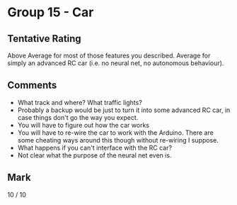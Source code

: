 # Group 15 - Car

## Tentative Rating
Above Average for most of those features you described. Average for simply an advanced RC car (i.e. no neural net, no autonomous behaviour).

## Comments
 - What track and where? What traffic lights?
 - Probably a backup would be just to turn it into some advanced RC car, in case things don't go the way you expect.
 - You will have to figure out how the car works
 - You will have to re-wire the car to work with the Arduino. There are some cheating ways around this though without re-wiring I suppose.
 - What happens if you can't interface with the RC car?
 - Not clear what the purpose of the neural net even is.

## Mark
10 / 10